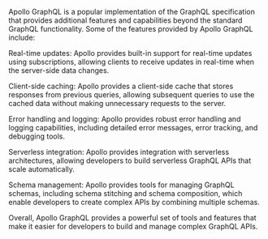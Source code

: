 Apollo GraphQL is a popular implementation of the GraphQL specification that provides additional features and capabilities beyond the standard GraphQL functionality. Some of the features provided by Apollo GraphQL include:

Real-time updates: Apollo provides built-in support for real-time updates using subscriptions, allowing clients to receive updates in real-time when the server-side data changes.

Client-side caching: Apollo provides a client-side cache that stores responses from previous queries, allowing subsequent queries to use the cached data without making unnecessary requests to the server.

Error handling and logging: Apollo provides robust error handling and logging capabilities, including detailed error messages, error tracking, and debugging tools.

Serverless integration: Apollo provides integration with serverless architectures, allowing developers to build serverless GraphQL APIs that scale automatically.

Schema management: Apollo provides tools for managing GraphQL schemas, including schema stitching and schema composition, which enable developers to create complex APIs by combining multiple schemas.

Overall, Apollo GraphQL provides a powerful set of tools and features that make it easier for developers to build and manage complex GraphQL APIs.
